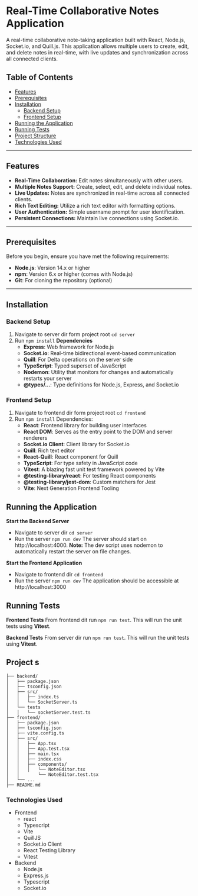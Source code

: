 # Real-Time Collaborative Notes Application

A real-time collaborative note-taking application built with React, Node.js, Socket.io, and Quill.js. This application allows multiple users to create, edit, and delete notes in real-time, with live updates and synchronization across all connected clients.

## Table of Contents

- [Features](#features)
- [Prerequisites](#prerequisites)
- [Installation](#installation)
  - [Backend Setup](#backend-setup)
  - [Frontend Setup](#frontend-setup)
- [Running the Application](#running-the-application)
- [Running Tests](#running-tests)
- [Project Structure](#project-structure)
- [Technologies Used](#technologies-used)


---

## Features

- **Real-Time Collaboration:** Edit notes simultaneously with other users.
- **Multiple Notes Support:** Create, select, edit, and delete individual notes.
- **Live Updates:** Notes are synchronized in real-time across all connected clients.
- **Rich Text Editing:** Utilize a rich text editor with formatting options.
- **User Authentication:** Simple username prompt for user identification.
- **Persistent Connections:** Maintain live connections using Socket.io.

---

## Prerequisites

Before you begin, ensure you have met the following requirements:

- **Node.js**: Version 14.x or higher
- **npm**: Version 6.x or higher (comes with Node.js)
- **Git**: For cloning the repository (optional)

---

## Installation

### Backend Setup

1. Navigate to server dir form project root `cd server` 
2. Run `npm install`
    **Dependencies**
    - **Express**: Web framework for Node.js
    - **Socket.io**: Real-time bidirectional event-based communication
    - **Quill**: For Delta operations on the server side
    - **TypeScript**: Typed superset of JavaScript
    - **Nodemon**: Utility that monitors for changes and automatically restarts your    server
    - **@types/…**: Type definitions for Node.js, Express, and Socket.io

### Frontend Setup

1. Navigate to frontend dir form project root `cd frontend`
2. Run `npm install`
    Dependencies:
	- **React**: Frontend library for building user interfaces
	- **React DOM**: Serves as the entry point to the DOM and server renderers
	- **Socket.io Client**: Client library for Socket.io
	- **Quill**: Rich text editor
	- **React-Quill**: React component for Quill
	- **TypeScript**: For type safety in JavaScript code
	- **Vitest**: A blazing fast unit test framework powered by Vite
	- **@testing-library/react**: For testing React components
	- **@testing-library/jest-dom**: Custom matchers for Jest
	- **Vite**: Next Generation Frontend Tooling

## Running the Application

**Start the Backend Server**

- Navigate to server dir `cd server`
- Run the server `npm run dev`
The server should start on http://localhost:4000.
**Note:** The dev script uses nodemon to automatically restart the server on file changes.

**Start the Frontend Application**

- Navigate to frontend dir `cd frontend`
- Run the server `npm run dev`
The application should be accessible at http://localhost:3000

## Running Tests

**Frontend Tests**
From frontend dit run `npm run test`.
This will run the unit tests using **Vitest**.

**Backend Tests**
From server dir run `npm run test`.
This will run the unit tests using **Vitest**.

## Project s
```realtime-collaborative-notes/
├── backend/
│   ├── package.json
│   ├── tsconfig.json
│   ├── src/
│   │   ├── index.ts
│   │   └── SocketServer.ts
│   └── tests
│   │   └── socketServer.test.ts
├── frontend/
│   ├── package.json
│   ├── tsconfig.json
│   ├── vite.config.ts
│   ├── src/
│   │   ├── App.tsx
│   │   ├── App.test.tsx
│   │   ├── main.tsx
│   │   ├── index.css
│   │   ├── components/
│   │   │   └── NoteEditor.tsx
│   │       └── NoteEditor.test.tsx
│   └── ...
├── README.md
```
### Technologies Used
- Frontend 
    - react
    - Typescript
    - Vite
    - QuillJS
    - Socket.io Client
    - React Testing Library
    - Vitest
- Backend
    - Node.js
    - Express.js
    - Typescript
    - Socket.io


